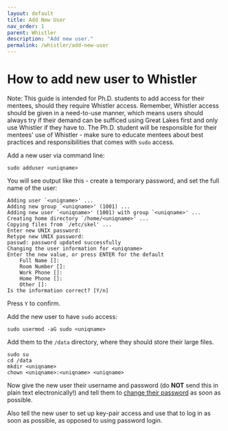 ```yaml
---
layout: default
title: Add New User
nav_order: 1
parent: Whistler
description: "Add new user."
permalink: /whistler/add-new-user
---
```

# How to add new user to Whistler

Note: This guide is intended for Ph.D. students to add access for their mentees, should they require Whistler access. Remember, Whistler access should be given in a need-to-use manner, which means users should always try if their demand can be sufficed using Great Lakes first and only use Whistler if they have to. The Ph.D. student will be responsible for their mentees' use of Whistler - make sure to educate mentees about best practices and responsibilities that comes with `sudo` access.

Add a new user via command line:
```
sudo adduser <uniqname>
```
You will see output like this - create a temporary password, and set the full name of the user:

```
Adding user `<uniqname>' ...
Adding new group `<uniqname>' (1001) ...
Adding new user `<uniqname>' (1001) with group `<uniqname>' ...
Creating home directory `/home/<uniqname>' ...
Copying files from `/etc/skel' ...
Enter new UNIX password: 
Retype new UNIX password: 
passwd: password updated successfully
Changing the user information for <uniqname>
Enter the new value, or press ENTER for the default
    Full Name []: 
    Room Number []: 
    Work Phone []: 
    Home Phone []: 
    Other []: 
Is the information correct? [Y/n]
```

Press `Y` to confirm.

Add the new user to have `sudo` access:
```
sudo usermod -aG sudo <uniqname>
```

Add them to the `/data` directory, where they should store their large files.
```
sudo su
cd /data
mkdir <uniqname>
chown <uniqname>:<uniqname> <uniqname>
```

Now give the new user their username and password (do **NOT** send this in plain text electronically!) and tell them to [change their password](https://www.cyberciti.biz/faq/change-a-user-password-in-ubuntu-linux-using-passwd/) as soon as possible.

Also tell the new user to set up key-pair access and use that to log in as soon as possible, as opposed to using password login.
